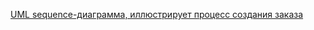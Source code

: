 [UML sequence-диаграмма, иллюстрирует процесс создания заказа](https://github.com/cyberlizka/-/assets/164761247/04c50868-bc59-4f5c-80f8-1ae264b95426)

